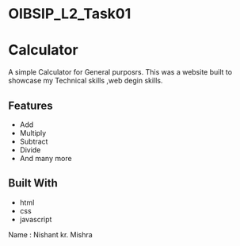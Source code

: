 # OIBSIP_L2_Task01
# Calculator

A simple Calculator for General purposrs. This was a website built to showcase my Technical skills ,web degin skills.


## Features

* Add
* Multiply
* Subtract
* Divide
* And many more

## Built With

* html
* css
* javascript




Name : Nishant kr. Mishra
